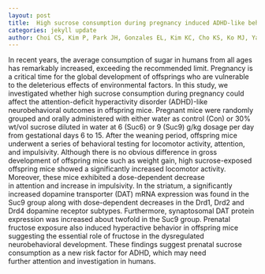 ```yaml
---
layout: post
title:  High sucrose consumption during pregnancy induced ADHD-like behavioral phenotypes in mice offspring.
categories: jekyll update
author: Choi CS, Kim P, Park JH, Gonzales EL, Kim KC, Cho KS, Ko MJ, Yang SM, Seung H, Han SH, Ryu JH, Cheong JH, Shin CY.
---
```


In recent years, the average consumption of sugar in humans from all ages has remarkably increased,
exceeding the recommended limit. Pregnancy is a critical time for the global development of offsprings who are vulnerable to the deleterious effects of environmental factors. In this study, we investigated whether high sucrose consumption during pregnancy could affect the attention-deficit hyperactivity disorder (ADHD)-like neurobehavioral outcomes in offspring mice. Pregnant mice were randomly grouped and orally administered with either water as control (Con) or 30% wt/vol sucrose diluted in water at 6 (Suc6) or 9 (Suc9) g/kg dosage per day from gestational days 6 to 15. After the weaning period, offspring mice underwent a series of behavioral testing for locomotor activity, attention, and impulsivity. Although there is no obvious difference in gross development of offspring mice such as weight gain, high sucrose-exposed offspring mice showed a significantly increased locomotor activity. Moreover, these mice exhibited a dose-dependent decrease in attention and increase in impulsivity. In the striatum, a significantly increased dopamine transporter (DAT) mRNA expression was found in the Suc9 group along with dose-dependent decreases in the Drd1, Drd2 and Drd4 dopamine receptor subtypes. Furthermore, synaptosomal DAT protein expression was increased about twofold in the Suc9 group. Prenatal fructose exposure also induced hyperactive behavior in offspring mice suggesting the essential role of fructose in the dysregulated neurobehavioral development. These findings suggest prenatal sucrose consumption as a new risk factor for ADHD, which may need further attention and investigation in humans.
